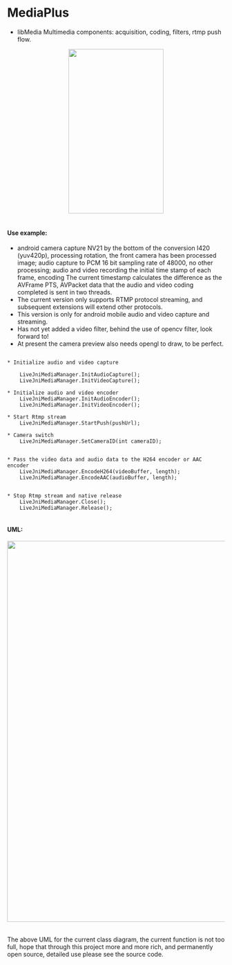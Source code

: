 # MediaPlus


- libMedia Multimedia components: acquisition, coding, filters, rtmp push flow.


<div align=center>

<table>
<tr>
<img width="220" height="380" src="https://github.com/javandoc/MediaPlus/blob/master/Resource/screen_one.png"/>
</tr>

</table>

</div>



#### Use example:

* android camera capture NV21 by the bottom of the conversion I420 (yuv420p), processing rotation, the front camera has been processed image; audio capture to PCM 16 bit sampling rate of 48000, no other processing; audio and video recording the initial time stamp of each frame, encoding The current timestamp calculates the difference as the AVFrame PTS, AVPacket data that the audio and video coding completed is sent in two threads.
* The current version only supports RTMP protocol streaming, and subsequent  extensions will extend other protocols.
* This version is only for android mobile audio and video capture and streaming.
* Has not yet added a video filter, behind the use of opencv filter, look forward to!
* At present the camera preview also needs opengl to draw, to be perfect.


```

* Initialize audio and video capture

	LiveJniMediaManager.InitAudioCapture();
	LiveJniMediaManager.InitVideoCapture();
	
* Initialize audio and video encoder
 	LiveJniMediaManager.InitAudioEncoder();
    LiveJniMediaManager.InitVideoEncoder();
    
* Start Rtmp stream
    LiveJniMediaManager.StartPush(pushUrl);
        
* Camera switch
    LiveJniMediaManager.SetCameraID(int cameraID);
        
    
* Pass the video data and audio data to the H264 encoder or AAC encoder
    LiveJniMediaManager.EncodeH264(videoBuffer, length);
    LiveJniMediaManager.EncodeAAC(audioBuffer, length);
 
 
* Stop Rtmp stream and native release
    LiveJniMediaManager.Close();
    LiveJniMediaManager.Release();
    
```


#### UML:

<div align=center>
<table>
<tr>
<img width="800" height="880" src="https://github.com/javandoc/MediaPlus/blob/master/Resource/MediaUML.png">
</tr>
</table>
</div>
<div align=left>
The above UML for the current class diagram, the current function is not too full, hope that through this project more and more rich, and permanently open source, detailed use please see the source code.
</div>
